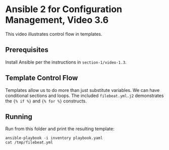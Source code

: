 # Ansible 2 for Configuration Management, Video 3.6

This video illustrates control flow in templates.

## Prerequisites

Install Ansible per the instructions in `section-1/video-1.3`.

## Template Control Flow

Templates allow us to do more than just substitute variables. We can have
conditional sections and loops. The included `filebeat.yml.j2` demonstrates
the `{% if %}` and `{% for %}` constructs.

## Running

Run from this folder and print the resulting template:

```
ansible-playbook -i inventory playbook.yaml
cat /tmp/filebeat.yml
```

